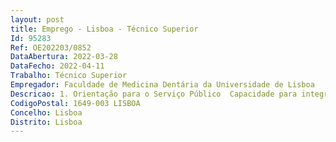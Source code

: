 ```yaml
--- 
layout: post
title: Emprego - Lisboa - Técnico Superior
Id: 95283
Ref: OE202203/0852
DataAbertura: 2022-03-28
DataFecho: 2022-04-11
Trabalho: Técnico Superior
Empregador: Faculdade de Medicina Dentária da Universidade de Lisboa
Descricao: 1. Orientação para o Serviço Público  Capacidade para integrar no exercício da sua atividade os valores éticos e deontológicos do serviço público e do setor concreto em que se insere, prestando um serviço de qualidade orientado para o cidadão  2. Planeamento e Organização  Capacidade para programar, organizar e controlar a sua atividade e projetos variados, definindo objetivos, estabelecendo prazos e determinando prioridades  3. Inovação e Qualidade  Capacidade para conceber novas soluções para os problemas e solicitações profissionais e desenvolver novos processos, com valor significativo para o serviço  4. Optimização de recursos  Capacidade para utilizar os recursos e instrumentos de trabalho de forma eficiente e de propor ou implementar medidas de optimização e redução de custos de funcionamento.  5. Relacionamento interpessoal  Capacidade para interagir adequadamente com pessoas com diferentes características e em contextos sociais e profissionais distintos, tendo uma atitude facilitadora do relacionamento e gerindo as dificuldades e eventuais conflitos de forma ajustada  6. Trabalho de equipa e cooperação  Capacidade para se integrar em equipas de trabalho de constituição variada e gerar sinergias através de participação ativa.
CodigoPostal: 1649-003 LISBOA
Concelho: Lisboa
Distrito: Lisboa
--- 
```

